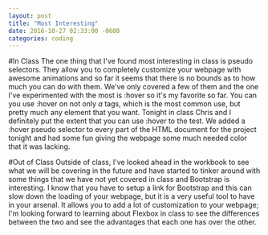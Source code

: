 ```yaml
---
layout: post
title: "Most Interesting"
date: 2016-10-27 02:33:00 -0600
categories: coding
---
```


#In Class
The one thing that I've found most interesting in class is pseudo selectors. They allow you to completely customize your webpage with awesome animations and so far it seems that there is no bounds as to how much you can do with them. We've only covered a few of them and the one I've experimented with the most is :hover so it's my favorite so far. You can you use :hover on not only *a* tags, which is the most common use, but pretty much any element that you want. Tonight in class Chris and I definitely put the extent that you can use :hover to the test. We added a :hover pseudo selector to every part of the HTML document for the project tonight and had some fun giving the webpage some much needed color that it was lacking.


#Out of Class
Outside of class, I've looked ahead in the workbook to see what we will be covering in the future and have started to tinker around with some things that we have not yet covered in class and Bootstrap is interesting. I know that you have to setup a link for Bootstrap and this can slow down the loading of your webpage, but it is a very useful tool to have in your arsenal. It allows you to add a lot of customization to your webpage; I'm looking forward to learning about Flexbox in class to see the differences between the two and see the advantages that each one has over the other.
